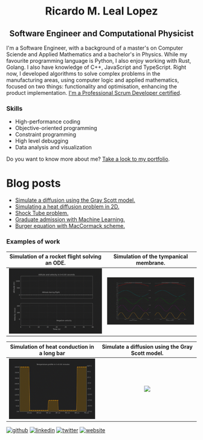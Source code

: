 <h1 align="center">Ricardo M. Leal Lopez</h1>
<h2 align="center">Software Engineer and Computational Physicist</h2>

I'm a Software Engineer, with a background of a master's on Computer Sciende and Applied Mathematics and a bachelor's in Physics. While my favourite programming language is Python, I also enjoy working with Rust, Golang. I also have knowledge of C++, JavaScript and TypeScript. Right now, I developed algorithms to solve complex problems in the manufacturing areas, using computer logic and applied mathematics, focused on two things: functionality and optimisation, enhancing the product implementation. [I'm a Professional Scrum Developer certified](https://www.credly.com/badges/2cc0bbc8-dc92-4ff4-b69c-0024f78c412b?source=linked_in_profile).

### Skills
* High-performance coding
* Objective-oriented programming
* Constraint programming
* High level debugging
* Data analysis and visualization

Do you want to know more about me? [Take a look to my portfolio](https://portfolio.ricardoleal20.dev).


# Blog posts
<!-- BLOG-POST-LIST:START -->
- [Simulate a diffusion using the Gray Scott model.](https://ricardoleal20.github.io/Blog/posts/react_diff/react_diff/)
- [Simulating a heat diffusion problem in 2D.](https://ricardoleal20.github.io/Blog/posts/heat_2d/heat_2d/)
- [Shock Tube problem.](https://ricardoleal20.github.io/Blog/posts/sod-shock/sod/)
- [Graduate admission with Machine Learning.](https://ricardoleal20.github.io/Blog/posts/admission/admission/)
- [Burger equation with MacCormack scheme.](https://ricardoleal20.github.io/Blog/posts/burger/burger/)
<!-- BLOG-POST-LIST:END -->

### Examples of work

Simulation of a rocket flight solving an ODE.             |  Simulation of the tympanical membrane.
:-------------------------:|:-------------------------:
<img src='https://github.com/ricardoleal20/ricardoleal20/blob/main/example1.gif' width='256' />  |  <img src='https://github.com/ricardoleal20/ricardoleal20/blob/main/example2.gif' width='256' />

Simulation of heat conduction in a long bar             |  Simulate a diffusion using the Gray Scott model.
:-------------------------:|:-------------------------:
<img src='https://github.com/ricardoleal20/ricardoleal20/blob/main/example3.gif' width='256' />  |  <img src='https://github.com/ricardoleal20/ricardoleal20/blob/main/example4.gif' width='256'/>

[<img src='https://cdn.jsdelivr.net/npm/simple-icons@3.0.1/icons/github.svg' alt='github' height='40'>](https://github.com/ricardoleal20)  [<img src='https://cdn.jsdelivr.net/npm/simple-icons@3.0.1/icons/linkedin.svg' alt='linkedin' height='40'>](https://www.linkedin.com/in/ricardoleal20/)  [<img src='https://cdn.jsdelivr.net/npm/simple-icons@3.0.1/icons/twitter.svg' alt='twitter' height='40'>](https://twitter.com/ricardo_leal420)  [<img src='https://cdn.jsdelivr.net/npm/simple-icons@3.0.1/icons/icloud.svg' alt='website' height='40'>](https://ricardoleal20.github.io/Blog/)  

